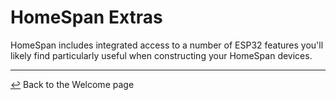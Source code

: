 # HomeSpan Extras

HomeSpan includes integrated access to a number of ESP32 features you'll likely find particularly useful when constructing your HomeSpan devices.

---

[↩️](README.md) Back to the Welcome page
